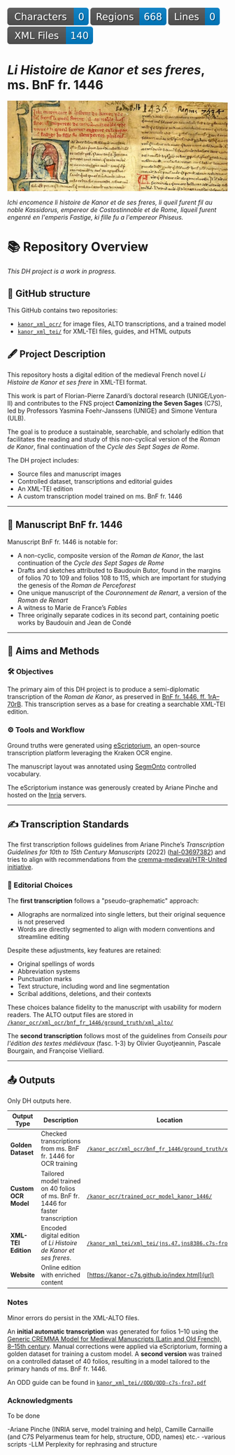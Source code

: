 ![characters badge](badges/characters.svg) ![regions badge](badges/regions.svg) ![lines badge](badges/lines.svg) ![files badge](badges/files.svg) 

# *Li Histoire de Kanor et ses freres*, ms. BnF fr. 1446

![ms. BnF fr. 1446, f. 1r](badges/francais_1446__btv1b10023851v_7.jpg)

*Ichi encomence li histoire de Kanor et de ses freres, li queil furent fil au noble Kassidorus, empereor de Costostinnoble et de Rome, liqueil furent engenré en l'emperis Fastige, ki fille fu a l'empereor Phiseus.*

# 📚 Repository Overview  

*This DH project is a work in progress.*

## 📂 GitHub structure

This GitHub contains two repositories:  
- [`kanor_xml_ocr/`](https://github.com/kanor-c7s/kanor_ocr/) for image files, ALTO transcriptions, and a trained model
- [`kanor_xml_tei/`](https://github.com/kanor-c7s/kanor_xml_tei/) for XML-TEI files, guides, and HTML outputs

## 🖋️ Project Description  

This repository hosts a digital edition of the medieval French novel *Li Histoire de Kanor et ses frere* in XML-TEI format.

This work is part of Florian-Pierre Zanardi’s doctoral research (UNIGE/Lyon-II) and contributes to the FNS project **Camonizing the Seven Sages** (C7S), led by Professors Yasmina Foehr-Janssens (UNIGE) and Simone Ventura (ULB).

The goal is to produce a sustainable, searchable, and scholarly edition that facilitates the reading and study of this non-cyclical version of the *Roman de Kanor*, final continuation of the *Cycle des Sept Sages de Rome*.

The DH project includes:
- Source files and manuscript images
- Controlled dataset, transcriptions and editorial guides
- An XML-TEI edition
- A custom transcription model trained on ms. BnF fr. 1446

---

## 📜 Manuscript BnF fr. 1446  

Manuscript BnF fr. 1446 is notable for: 
- A non-cyclic, composite version of the *Roman de Kanor*, the last continuation of the *Cycle des Sept Sages de Rome*
- Drafts and sketches attributed to Baudouin Butor, found in the margins of folios 70 to 109 and folios 108 to 115, which are important for studying the genesis of the *Roman de Perceforest*
- One unique manuscript of the *Couronnement de Renart*, a version of the *Roman de Renart*
- A witness to Marie de France’s *Fables*
- Three originally separate codices in its second part, containing poetic works by Baudouin and Jean de Condé

---

## 🎯 Aims and Methods

### 🛠️ Objectives

The primary aim of this DH project is to produce a semi-diplomatic transcription of the *Roman de Kanor*, as preserved in [BnF fr. 1446, ff. 1rA–70rB](https://gallica.bnf.fr/ark:/12148/btv1b10023851v). This transcription serves as a base for creating a searchable XML-TEI edition.

### ⚙️ Tools and Workflow

Ground truths were generated using [eScriptorium](https://escriptorium.inria.fr), an open-source transcription platform leveraging the Kraken OCR engine.

The manuscript layout was annotated using [SegmOnto](https://segmonto.github.io/) controlled vocabulary.

The eScriptorium instance was generously created by Ariane Pinche and hosted on the [Inria](https://inria.fr/) servers.

---

## ✍️ Transcription Standards  

The first transcription follows guidelines from Ariane Pinche’s *Transcription Guidelines for 10th to 15th Century Manuscripts* (2022) ([hal-03697382](https://hal.science/hal-03697382/document)) and tries to align with recommendations from the [cremma-medieval/HTR-United initiative](https://github.com/HTR-United/cremma-medieval).

### 📐 Editorial Choices  

The **first transcription** follows a "pseudo-graphematic" approach:  
- Allographs are normalized into single letters, but their original sequence is not preserved
- Words are directly segmented to align with modern conventions and streamline editing

Despite these adjustments, key features are retained:  
- Original spellings of words
- Abbreviation systems
- Punctuation marks
- Text structure, including word and line segmentation
- Scribal additions, deletions, and their contexts

These choices balance fidelity to the manuscript with usability for modern readers. The ALTO output files are stored in [`/kanor_ocr/xml_ocr/bnf_fr_1446/ground_truth/xml_alto/`](https://github.com/kanor-c7s/kanor_ocr/tree/main/bnf_fr_1446/ground_truth/xml_alto/)

The **second transcription** follows most of the guidelines from *Conseils pour l'édition des textes médiévaux* (fasc. 1-3) by Olivier Guyotjeannin, Pascale Bourgain, and Françoise Vielliard.

---

## 📤 Outputs  

Only DH outputs here.

| **Output Type**       | **Description**                                                                 | **Location**                                                                                     |
|------------------------|---------------------------------------------------------------------------------|--------------------------------------------------------------------------------------------------|
| **Golden Dataset**     | Checked transcriptions from ms. BnF fr. 1446 for OCR training                 | [`/kanor_ocr/xml_ocr/bnf_fr_1446/ground_truth/xml_alto/`](https://github.com/kanor-c7s/kanor_ocr/tree/main/bnf_fr_1446/ground_truth/xml_alto/) |
| **Custom OCR Model**   | Tailored model trained on 40 folios of ms. BnF fr. 1446 for faster transcription | [`/kanor_ocr/trained_ocr_model_kanor_1446/`](https://github.com/kanor-c7s/kanor_ocr/tree/main/trained_ocr_model_kanor_1446/) |
| **XML-TEI Edition**    | Encoded digital edition of *Li Histoire de Kanor et ses freres*.               | [`/kanor_xml_tei/xml_tei/jns.47.jns8386.c7s-fro7.xml`](https://github.com/kanor-c7s/kanor_xml_tei/blob/main/xml_tei/jns.47.jns8386.c7s-fro7.xml) |
| **Website**| Online edition with enriched content                                       | [https://kanor-c7s.github.io/index.html](url) |

### Notes

Minor errors do persist in the XML-ALTO files.

An **initial automatic transcription** was generated for folios 1–10 using the [Generic CREMMA Model for Medieval Manuscripts (Latin and Old French), 8–15th century](https://zenodo.org/records/7234166#.Y7f69afMJhE). Manual corrections were applied via eScriptorium, forming a golden dataset for training a custom model. A **second version** was trained on a controlled dataset of 40 folios, resulting in a model tailored to the primary hands of ms. BnF fr. 1446.

An ODD guide can be found in [`kanor_xml_tei//ODD/ODD-c7s-fro7.pdf`](https://github.com/kanor-c7s/kanor_xml_tei/blob/main/ODD/ODD-c7s-fro7.pdf)

### Acknowledgments

To be done

-Ariane Pinche (INRIA serve, model training and help), Camille Carnaille (and C7S Pelyarmenus team for help, structure, ODD, names) etc.-
-various scripts
-LLM Perplexity for rephrasing and structure
